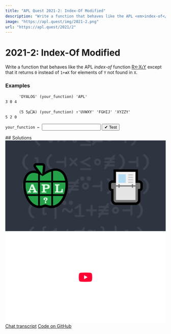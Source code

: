 ```yaml
---
title: "APL Quest 2021-2: Index-Of Modified"
description: "Write a function that behaves like the APL <em>index-of</em> function `R←X⍳Y` except that it returns `0` instead of `1+≢X` for elements of `Y` not found in `X`."
image: "https://apl.quest/img/2021-2.png"
url: "https://apl.quest/2021/2"
---
```


# <span class=s>2021-</span>2: Index-Of Modified
<!-- Write a function that behaves like the APL <em>index-of</em> function `R←X⍳Y` except that it returns `0` instead of `1+≢X` for elements of `Y` not found in `X`.
 -->
Write a function that behaves like the APL <em>index-of</em> function <a href="https://help.dyalog.com/latest/#Language/Primitive%20Functions/Index%20Of.htm" class="language-APL" target="_blank">R←X⍳Y</a> except that it returns <code class="language-APL">0</code> instead of <code class="language-APL">1+≢X</code> for elements of <code class="language-APL">Y</code> not found in <code class="language-APL">X</code>.

### Examples
```APL
      'DYALOG' (your_function) 'APL'
3 0 4
      
      (5 5⍴⎕A) (your_function) ↑'UVWXY' 'FGHIJ' 'XYZZY'
5 2 0
```
<div class="pdiv">
  <code onclick="p_Input.focus()">your_function ← </code><input id="p_Input" autocomplete="off" spellcheck="false" oninput="this.parentElement.querySelector`button`.disabled=false;localStorage.setItem(window.location.pathname,this.value)" onkeypress="subm(event)">
  <button onclick="alert$.next`Testing…`;submitSolution`p`" class="md-button md-button--primary">&#x2714; Test</button>
</div>
<blockquote id="p_Output"></blockquote>
## Solutions
<div onclick="play(this)" title="Video on YouTube" class="yt">
<img alt="Video Thumbnail" src="../../img/2021-2.png">
<img alt="YouTube" src="../../img/yt-big.png">
</div>
<a href="https://chat.stackexchange.com/transcript/52405?m=64262014#64262014" target="_blank" class="md-button md-button--primary">Chat transcript</a>
<a href="https://github.com/dyalog/apl.quest/tree/main/2021/2.apl" target="_blank" class="md-button md-button--primary right">Code on GitHub</a>

<script>
    testCases={"a":[["'DYALOG'","'APL'"],["5 5⍴⎕A","↑'UVWXY' 'FGHIJ' 'XYZZY'"],["⎕D[?5⍴9]","('9',⎕D)[?5⍴10]"]],"b":[["4 3⍴⎕A","'GHI'"],["4 3⍴⎕A","1 3⍴'GHI'"],["4 3⍴⎕A","2 2 3⍴'GHI'"],["4 3⍴⎕A","'GHX'"],["4 3⍴⎕A","1 3⍴'GHX'"],["4 3⍴⎕A","2 2 3⍴'GHX'"],["⍬","?42"],["⍬","⍪3 1 4"],["2 7 1 8","⍬"],["⍬","⍬"]],"f":"⍳|⍨1+(≢⊣)","p":"⊢"}
    p_Input.value=localStorage.getItem(window.location.pathname)
    play=e=>e.outerHTML=`<iframe src="https://www.youtube.com/embed/r5VQ9wSBVTg?list=PLYKQVqyrAEj9wDIUyLDGtDAFTKY38BUMN&autoplay=1" title="<span class=s>2021-</span>2: Index-Of Modified (APL Quest 2021-2)" frameborder="0" allow="accelerometer; autoplay; clipboard-write; encrypted-media; gyroscope; picture-in-picture; web-share" referrerpolicy="strict-origin-when-cross-origin" allowfullscreen></iframe>`
</script>
